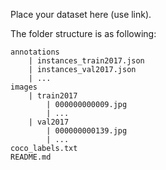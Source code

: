 Place your dataset here (use link).

The folder structure is as following:

```
annotations
    | instances_train2017.json
    | instances_val2017.json
    | ...
images 
    | train2017
        | 000000000009.jpg
        | ...
    | val2017
        | 000000000139.jpg
        | ...
coco_labels.txt
README.md
```

